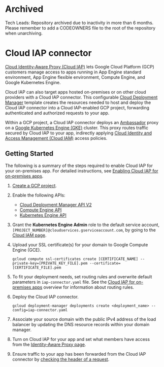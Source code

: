 Archived
======
Tech Leads: Repository archived due to inactivity in more than 6 months.
Please remember to add a CODEOWNERS file to the root of the repository when unarchiving.

# Cloud IAP connector

[Cloud Identity-Aware Proxy (Cloud IAP)](https://cloud-dot-devsite.googleplex.com/iap/docs/concepts-overview)
lets Google Cloud Platform (GCP) customers manage access to apps running in App
Engine standard environment, App Engine flexible environment, Compute Engine,
and Google Kubernetes Engine.

Cloud IAP can also target apps hosted on-premises or on other cloud providers
with a Cloud IAP connector. This configurable
[Cloud Deployment Manager](https://cloud.google.com/deployment-manager/docs/)
template creates the resources needed to host and deploy the Cloud IAP connector
into a Cloud IAP-enabled GCP project, forwarding authenticated and authorized
requests to your app.

Within a GCP project, a Cloud IAP connector deploys an
[Ambassador](https://github.com/datawire/ambassador) proxy on a
[Google Kubernetes Engine (GKE)](https://cloud.google.com/kubernetes-engine/docs/)
cluster. This proxy routes traffic secured by Cloud IAP to your app, indirectly
applying
[Cloud Identity and Access Management (Cloud IAM)](https://cloud.google.com/iam/docs/)
access policies.

## Getting Started

The following is a summary of the steps required to enable Cloud IAP for your
on-premises app. For detailed instructions, see
[Enabling Cloud IAP for on-premises apps](https://cloud.google.com/iap/docs/enabling-on-prem-howto).

1.  [Create a GCP project](https://cloud.google.com/resource-manager/docs/creating-managing-projects).

2.  Enable the following APIs:

    -   [Cloud Deployment Manager API V2](https://console.cloud.google.com/apis/library/deploymentmanager.googleapis.com)
    -   [Compute Engine API](https://console.cloud.google.com/apis/library/compute.googleapis.com)
    -   [Kubernetes Engine API](https://console.cloud.google.com/apis/library/container.googleapis.com)

3.  Grant the **Kubernetes Engine Admin** role to the default service account,
    `[PROJECT_NUMBER]@cloudservices.gserviceaccount.com`, by going to the
    [Cloud IAM page](https://console.cloud.google.com/iam-admin/iam).

4.  Upload your SSL certificate(s) for your domain to Google Compute Engine
    (GCE).

    ```
    gcloud compute ssl-certificates create [CERTIFICATE_NAME] --private-key=[PRIVATE_KEY_FILE].pem --certificate=[CERTIFICATE_FILE].pem
    ```

5.  To fit your deployment needs, set routing rules and overwrite default
    parameters in `iap-connector.yaml` file. See the
    [Cloud IAP for on-premises apps](https://cloud.google.com/iap/docs/cloud-iap-for-on-prem-apps-overview#routing_rules)
    overview for information about routing rules.

6.  Deploy the Cloud IAP connector.

    ```
    gcloud deployment-manager deployments create <deployment_name> --config=iap-connector.yaml
    ```

7.  Associate your source domain with the public IPv4 address of the load
    balancer by updating the DNS resource records within your domain manager.

8.  Turn on Cloud IAP for your app and set what members have access from the
    [Identity-Aware Proxy page](https://console.cloud.google.com/security/iap).

9.  Ensure traffic to your app has been forwarded from the Cloud IAP connector
    by
    [checking the header of a request](https://cloud.google.com/iap/docs/signed-headers-howto).
